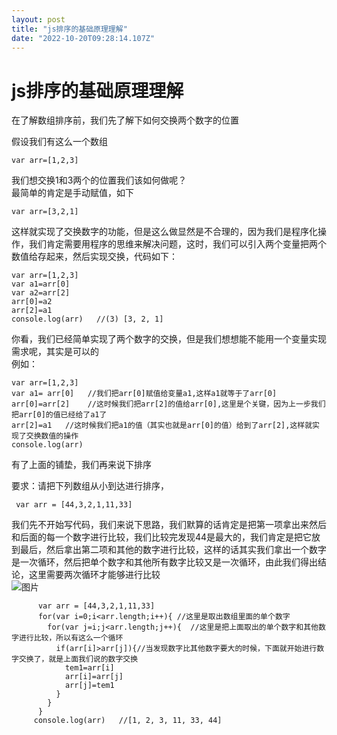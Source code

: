 ```yaml
---
layout: post
title: "js排序的基础原理理解"
date: "2022-10-20T09:28:14.107Z"
---
```

js排序的基础原理理解
===========

在了解数组排序前，我们先了解下如何交换两个数字的位置

假设我们有这么一个数组

    var arr=[1,2,3]
    

我们想交换1和3两个的位置我们该如何做呢？  
最简单的肯定是手动赋值，如下

    var arr=[3,2,1]
    

这样就实现了交换数字的功能，但是这么做显然是不合理的，因为我们是程序化操作，我们肯定需要用程序的思维来解决问题，这时，我们可以引入两个变量把两个数值给存起来，然后实现交换，代码如下：

    var arr=[1,2,3]
    var a1=arr[0]
    var a2=arr[2]
    arr[0]=a2
    arr[2]=a1
    console.log(arr)   //(3) [3, 2, 1]
    

你看，我们已经简单实现了两个数字的交换，但是我们想想能不能用一个变量实现需求呢，其实是可以的  
例如：

    var arr=[1,2,3]
    var a1= arr[0]   //我们把arr[0]赋值给变量a1,这样a1就等于了arr[0]
    arr[0]=arr[2]    //这时候我们把arr[2]的值给arr[0],这里是个关键，因为上一步我们把arr[0]的值已经给了a1了
    arr[2]=a1   //这时候我们把a1的值（其实也就是arr[0]的值）给到了arr[2],这样就实现了交换数值的操作
    console.log(arr)
    

有了上面的铺垫，我们再来说下排序

要求：请把下列数组从小到达进行排序，

     var arr = [44,3,2,1,11,33]
    

我们先不开始写代码，我们来说下思路，我们默算的话肯定是把第一项拿出来然后和后面的每一个数字进行比较，我们比较完发现44是最大的，我们肯定是把它放到最后，然后拿出第二项和其他的数字进行比较，这样的话其实我们拿出一个数字是一次循环，然后把单个数字和其他所有数字比较又是一次循环，由此我们得出结论，这里需要两次循环才能够进行比较  
![图片](https://img2022.cnblogs.com/blog/2589936/202210/2589936-20221020140337195-614603902.gif)

          var arr = [44,3,2,1,11,33]
          for(var i=0;i<arr.length;i++){ //这里是取出数组里面的单个数字
            for(var j=i;j<arr.length;j++){  //这里是把上面取出的单个数字和其他数字进行比较，所以有这么一个循环
              if(arr[i]>arr[j]){//当发现数字比其他数字要大的时候，下面就开始进行数字交换了，就是上面我们说的数字交换
                tem1=arr[i]
                arr[i]=arr[j]
                arr[j]=tem1
              }
            }
          }
         console.log(arr)   //[1, 2, 3, 11, 33, 44]
